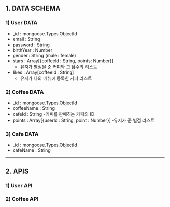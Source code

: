 ## 1. DATA SCHEMA

### 1) User DATA

- _id : mongoose.Types.ObjectId
- email : String
- password : String
- birthYear : Number
- gender : String (male : female)
- stars : Array[{coffeeId : String, points: Number}]
  - 유저가 별점을 준 커피와 그 점수의 리스트
- likes : Array[coffeeId : String]
  - 유저가 나의 메뉴에 등록한 커피 리스트


### 2) Coffee DATA

- _id : mongoose.Types.ObjectId
- coffeeName : String
- cafeId : String
  -커피를 판매하는 카페의 ID
- points : Array[{userId : String, point : Number}]
  -유저가 준 별점 리스트

### 3) Cafe DATA

- _id : mongoose.Types.ObjectId
- cafeName : String

---

## 2. APIS

### 1) User API


### 2) Coffee API


